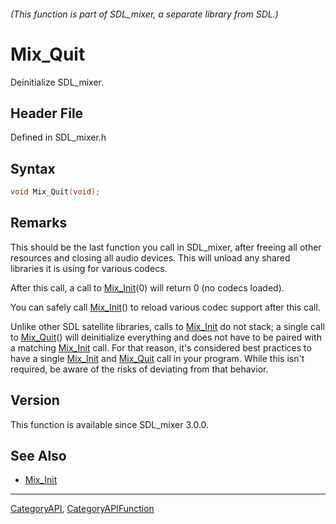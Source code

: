 ###### (This function is part of SDL_mixer, a separate library from SDL.)
# Mix_Quit

Deinitialize SDL_mixer.

## Header File

Defined in SDL_mixer.h

## Syntax

```c
void Mix_Quit(void);

```

## Remarks

This should be the last function you call in SDL_mixer, after freeing all
other resources and closing all audio devices. This will unload any shared
libraries it is using for various codecs.

After this call, a call to [Mix_Init](Mix_Init)(0) will return 0 (no codecs
loaded).

You can safely call [Mix_Init](Mix_Init)() to reload various codec support
after this call.

Unlike other SDL satellite libraries, calls to [Mix_Init](Mix_Init) do not
stack; a single call to [Mix_Quit](Mix_Quit)() will deinitialize everything
and does not have to be paired with a matching [Mix_Init](Mix_Init) call.
For that reason, it's considered best practices to have a single
[Mix_Init](Mix_Init) and [Mix_Quit](Mix_Quit) call in your program. While
this isn't required, be aware of the risks of deviating from that behavior.

## Version

This function is available since SDL_mixer 3.0.0.

## See Also

* [Mix_Init](Mix_Init)

----
[CategoryAPI](CategoryAPI), [CategoryAPIFunction](CategoryAPIFunction)

